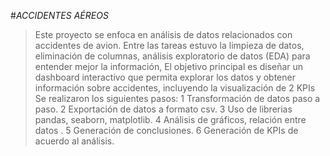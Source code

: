 
#_ACCIDENTES AÉREOS_

>Este proyecto se enfoca en análisis de datos relacionados con accidentes de avion.
Entre las tareas estuvo la limpieza de datos, eliminación de columnas, análisis exploratorio de datos (EDA) para entender mejor la información, El objetivo principal es diseñar un dashboard interactivo que permita explorar los datos y obtener información sobre accidentes, incluyendo la visualización de 2 KPIs 
Se realizaron los siguientes pasos:
1 Transformación de datos paso a paso.
2 Exportación de datos a formato csv.
3 Uso de librerias pandas, seaborn, matplotlib.
4 Análisis de gráficos, relación entre datos .
5 Generación de conclusiones.
6 Generación de KPIs de acuerdo al análisis.
